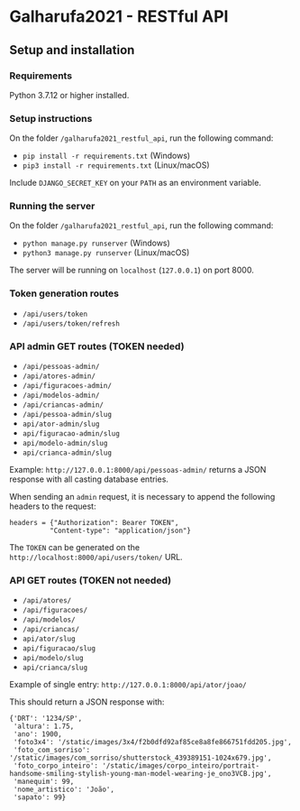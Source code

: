 # Galharufa2021 - RESTful API

## Setup and installation

### Requirements

Python 3.7.12 or higher installed.

### Setup instructions

On the folder `/galharufa2021_restful_api`, run the following command:

- `pip install -r requirements.txt` (Windows)
- `pip3 install -r requirements.txt` (Linux/macOS)

Include `DJANGO_SECRET_KEY` on your `PATH` as an environment variable.

### Running the server

On the folder `/galharufa2021_restful_api`, run the following command:

- `python manage.py runserver` (Windows)
- `python3 manage.py runserver` (Linux/macOS)

The server will be running on `localhost` (`127.0.0.1`) on port 8000.

### Token generation routes

- `/api/users/token`
- `/api/users/token/refresh`

### API admin GET routes (TOKEN needed)

- `/api/pessoas-admin/`
- `/api/atores-admin/`
- `/api/figuracoes-admin/`
- `/api/modelos-admin/`
- `/api/criancas-admin/`
- `/api/pessoa-admin/slug`
- `api/ator-admin/slug`
- `api/figuracao-admin/slug`
- `api/modelo-admin/slug`
- `api/crianca-admin/slug`

Example: `http://127.0.0.1:8000/api/pessoas-admin/` returns a JSON response with all casting database entries.

When sending an `admin` request, it is necessary to append the following headers to the request:

```
headers = {"Authorization": Bearer TOKEN",
          "Content-type": "application/json"}
```

The `TOKEN` can be generated on the `http://localhost:8000/api/users/token/` URL.

### API GET routes (TOKEN not needed)

- `/api/atores/`
- `/api/figuracoes/`
- `/api/modelos/`
- `/api/criancas/`
- `api/ator/slug`
- `api/figuracao/slug`
- `api/modelo/slug`
- `api/crianca/slug`

Example of single entry: `http://127.0.0.1:8000/api/ator/joao/`

This should return a JSON response with:

```
{'DRT': '1234/SP',
 'altura': 1.75,
 'ano': 1900,
 'foto3x4': '/static/images/3x4/f2b0dfd92af85ce8a8fe866751fdd205.jpg',
 'foto_com_sorriso': '/static/images/com_sorriso/shutterstock_439389151-1024x679.jpg',
 'foto_corpo_inteiro': '/static/images/corpo_inteiro/portrait-handsome-smiling-stylish-young-man-model-wearing-je_ono3VCB.jpg',
 'manequim': 99,
 'nome_artistico': 'João',
 'sapato': 99}
```
